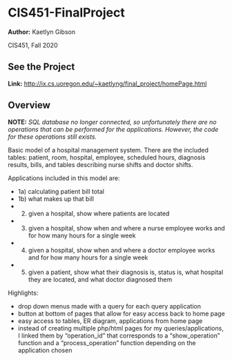 # CIS451-FinalProject

**Author:** Kaetlyn Gibson

CIS451, Fall 2020

## See the Project
**Link:** http://ix.cs.uoregon.edu/~kaetlyng/final_project/homePage.html

## Overview
**NOTE:** *SQL database no longer connected, so unfortunately there are no operations that can be performed for the applications. However, the code for these operations still exists.*

Basic model of a hospital management system. There are the included tables: patient, room, hospital, employee, scheduled hours, diagnosis results, bills, and tables describing nurse shifts and doctor shifts. 

Applications included in this model are:
- 1a) calculating patient bill total
- 1b) what makes up that bill
- 2) given a hospital, show where patients are located
- 3) given a hospital, show when and where a nurse employee works and for how many hours for a single week
- 4) given a hospital, show when and where a doctor employee works and for how many hours for a single week
- 5) given a patient, show what their diagnosis is, status is, what hospital they are located, and what doctor diagnosed them

Highlights:
- drop down menus made with a query for each query
application
- button at bottom of pages that allow for easy access back
to home page
- easy access to tables, ER diagram, applications from
home page
- instead of creating multiple php/html pages for my
queries/applications, I linked them by “operation_id” that
corresponds to a “show_operation” function and a
“process_operation” function depending on the application
chosen
